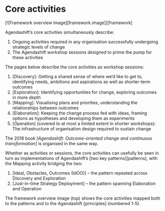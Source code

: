 # Core activities

[![Framework overview image][framework.image]][framework]

Agendashift’s core activities simultaneously describe:

  1. Ongoing activities required in any organisation successfully undergoing strategic levels of change
  2. The Agendashift workshop sessions designed to prime the pump for these activities

The pages below describe the core activities as workshop sessions:

  1. [Discovery]: Getting a shared sense of where we’d like to get to, identifying needs, ambitions and aspirations as well as shorter-term outcomes
  2. [Exploration]: Identifying opportunities for change, exploring outcomes in more depth
  3. [Mapping]: Visualising plans and priorities, understanding the relationships between outcomes
  4. [Elaboration]: Keeping the change process fed with ideas, framing options as hypotheses and developing them as experiments
  5. [Operation] \(covered to at most a limited extent in shorter workshops): The infrastructure of organisation design required to sustain change

The 2018 book *[Agendashift: Outcome-oriented change and continuous transformation]* is organised in the same way.

Whether as activities or sessions, the core activities can usefully be seen in turn as implementations of Agendashift’s [two key patterns][patterns], with the Mapping activity bridging the two:

  1. [Ideal, Obstacles, Outcomes (IdOO)] – the pattern repeated across Discovery and Exploration
  2. [Just-in-time Strategy Deployment] – the pattern spanning Elaboration and Operation

The framework overview image (top) shows the core activities mapped both to the patterns and to the Agendashift [principles] \(numbered 1-5).

